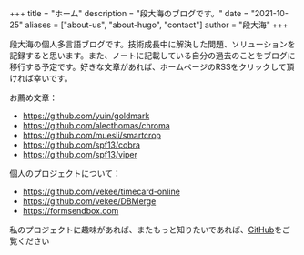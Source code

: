 +++
title = "ホーム"
description = "段大海のブログです。"
date = "2021-10-25"
aliases = ["about-us", "about-hugo", "contact"]
author = "段大海"
+++

段大海の個人多言語ブログです。技術成長中に解決した問題、ソリューションを記録すると思います。また、ノートに記載している自分の過去のことをブログに移行する予定です。好きな文章があれば、ホームページのRSSをクリックして頂ければ幸いです。

お薦め文章：

* https://github.com/yuin/goldmark
* https://github.com/alecthomas/chroma
* https://github.com/muesli/smartcrop
* https://github.com/spf13/cobra
* https://github.com/spf13/viper

個人のプロジェクトについて：

* https://github.com/vekee/timecard-online
* https://github.com/vekee/DBMerge
* https://formsendbox.com


私のプロジェクトに趣味があれば、またもっと知りたいであれば、[GitHub](https://github.com/vekee)をご覧ください
